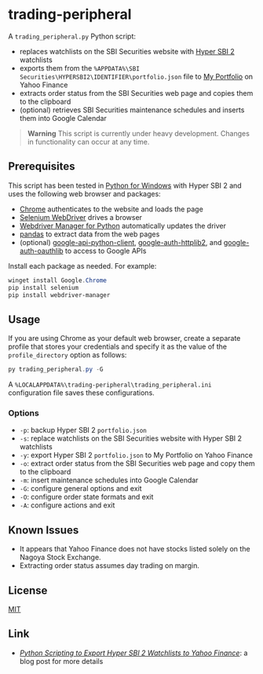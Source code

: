 # trading-peripheral #

<!-- Python script that exports Hyper SBI 2 watchlists to Yahoo
Finance and extracts order status from SBI Securities web page -->

<!-- hypersbi2 python chrome selenium webdrivermanager pandas
google-api -->

A `trading_peripheral.py` Python script:

  * replaces watchlists on the SBI Securities website with [Hyper SBI
    2](https://go.sbisec.co.jp/lp/lp_hyper_sbi2_211112.html)
    watchlists
  * exports them from the `%APPDATA%\SBI
    Securities\HYPERSBI2\IDENTIFIER\portfolio.json` file to [My
    Portfolio](https://finance.yahoo.com/portfolios) on Yahoo Finance
  * extracts order status from the SBI Securities web page and copies
    them to the clipboard
  * (optional) retrieves SBI Securities maintenance schedules and
    inserts them into Google Calendar

> **Warning** This script is currently under heavy development.
> Changes in functionality can occur at any time.

## Prerequisites ##

This script has been tested in [Python for
Windows](https://www.python.org/downloads/windows/) with Hyper SBI 2
and uses the following web browser and packages:

  * [Chrome](https://www.google.com/chrome/) authenticates to the
    website and loads the page
  * [Selenium
    WebDriver](https://www.selenium.dev/documentation/webdriver/)
    drives a browser
  * [Webdriver Manager for
    Python](https://github.com/SergeyPirogov/webdriver_manager)
    automatically updates the driver
  * [pandas](https://pandas.pydata.org/) to extract data from the web
    pages
  * (optional)
    [google-api-python-client](https://googleapis.github.io/google-api-python-client/docs/),
    [google-auth-httplib2](https://github.com/googleapis/google-auth-library-python-httplib2),
    and
    [google-auth-oauthlib](https://github.com/googleapis/google-auth-library-python-oauthlib)
    to access to Google APIs

Install each package as needed.  For example:

``` powershell
winget install Google.Chrome
pip install selenium
pip install webdriver-manager
```

## Usage ##

If you are using Chrome as your default web browser, create a separate
profile that stores your credentials and specify it as the value of
the `profile_directory` option as follows:

``` powershell
py trading_peripheral.py -G
```

A `%LOCALAPPDATA%\trading-peripheral\trading_peripheral.ini`
configuration file saves these configurations.

### Options ###

  * `-p`: backup Hyper SBI 2 `portfolio.json`
  * `-s`: replace watchlists on the SBI Securities website with Hyper
    SBI 2 watchlists
  * `-y`: export Hyper SBI 2 `portfolio.json` to My Portfolio on Yahoo
    Finance
  * `-o`: extract order status from the SBI Securities web page and
    copy them to the clipboard
  * `-m`: insert maintenance schedules into Google Calendar
  * `-G`: configure general options and exit
  * `-O`: configure order state formats and exit
  * `-A`: configure actions and exit

## Known Issues ##

  * It appears that Yahoo Finance does not have stocks listed solely
    on the Nagoya Stock Exchange.
  * Extracting order status assumes day trading on margin.

## License ##

[MIT](LICENSE.md)

## Link ##

  * [*Python Scripting to Export Hyper SBI 2 Watchlists to Yahoo
    Finance*](https://carmine560.blogspot.com/2023/02/python-scripting-to-export-hyper-sbi-2.html):
    a blog post for more details
